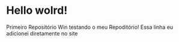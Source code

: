# Hello wolrd!
 Primeiro Repositório Win
 testando o meu Repoditório!
Essa linha eu adicionei diretamente no site
